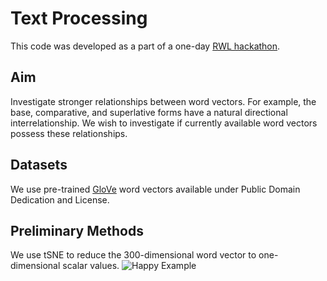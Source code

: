 # Text Processing

This code was developed as a part of a one-day [RWL hackathon](http://randomwalklabs.org). 

## Aim
Investigate stronger relationships between word vectors.
For example, the base, comparative, and superlative forms have a natural directional interrelationship. We wish to investigate if currently available word vectors possess these relationships.

## Datasets
We use pre-trained [GloVe](http://nlp.stanford.edu/projects/glove/) word vectors available under Public Domain Dedication and License.

## Preliminary Methods
We use tSNE to reduce the 300-dimensional word vector to one-dimensional scalar values.
![Happy Example](https://raw.githubusercontent.com/ankur-gupta/lanthack-textproc/master/happy_example.png)


